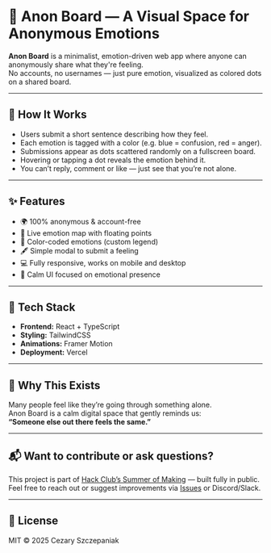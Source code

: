 # 🧠 Anon Board — A Visual Space for Anonymous Emotions

**Anon Board** is a minimalist, emotion-driven web app where anyone can anonymously share what they're feeling.  
No accounts, no usernames — just pure emotion, visualized as colored dots on a shared board.

---

## 🌈 How It Works

- Users submit a short sentence describing how they feel.
- Each emotion is tagged with a color (e.g. blue = confusion, red = anger).
- Submissions appear as dots scattered randomly on a fullscreen board.
- Hovering or tapping a dot reveals the emotion behind it.
- You can’t reply, comment or like — just see that you’re not alone.

---

## ✨ Features

- 🌍 100% anonymous & account-free
- 📍 Live emotion map with floating points
- 🎨 Color-coded emotions (custom legend)
- 🖋️ Simple modal to submit a feeling
- 💻 Fully responsive, works on mobile and desktop
- 🧘 Calm UI focused on emotional presence

---

## 🚀 Tech Stack

- **Frontend:** React + TypeScript
- **Styling:** TailwindCSS
- **Animations:** Framer Motion
- **Deployment:** Vercel

---

## 🎯 Why This Exists

Many people feel like they’re going through something alone.  
Anon Board is a calm digital space that gently reminds us:  
**“Someone else out there feels the same.”**

---

## 📬 Want to contribute or ask questions?

This project is part of [Hack Club’s Summer of Making](https://summer.hackclub.com) — built fully in public.  
Feel free to reach out or suggest improvements via [Issues](https://github.com/your-repo/issues) or Discord/Slack.

---

## 🧠 License

MIT © 2025 Cezary Szczepaniak
